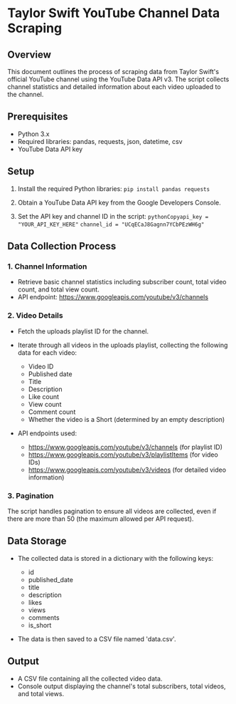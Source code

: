 # Taylor Swift YouTube Channel Data Scraping

## Overview
This document outlines the process of scraping data from Taylor Swift's official YouTube channel using the YouTube Data API v3. The script collects channel statistics and detailed information about each video uploaded to the channel.

## Prerequisites

- Python 3.x
- Required libraries: pandas, requests, json, datetime, csv
- YouTube Data API key

## Setup

1. Install the required Python libraries:
```pip install pandas requests```

2. Obtain a YouTube Data API key from the Google Developers Console.

3. Set the API key and channel ID in the script:
```pythonCopyapi_key = "YOUR_API_KEY_HERE"```
```channel_id = "UCqECaJ8Gagnn7YCbPEzWH6g"```


## Data Collection Process
### 1. Channel Information

- Retrieve basic channel statistics including subscriber count, total video count, and total view count.
- API endpoint: https://www.googleapis.com/youtube/v3/channels

### 2. Video Details

- Fetch the uploads playlist ID for the channel.
- Iterate through all videos in the uploads playlist, collecting the following data for each video:

    - Video ID
    - Published date
    - Title
    - Description
    - Like count
    - View count
    - Comment count
    - Whether the video is a Short (determined by an empty description)


- API endpoints used:

    - https://www.googleapis.com/youtube/v3/channels (for playlist ID)
    - https://www.googleapis.com/youtube/v3/playlistItems (for video IDs)
    - https://www.googleapis.com/youtube/v3/videos (for detailed video information)



### 3. Pagination

The script handles pagination to ensure all videos are collected, even if there are more than 50 (the maximum allowed per API request).

## Data Storage

- The collected data is stored in a dictionary with the following keys:

    - id
    - published_date
    - title
    - description
    - likes
    - views
    - comments
    - is_short


- The data is then saved to a CSV file named 'data.csv'.

## Output

- A CSV file containing all the collected video data.
- Console output displaying the channel's total subscribers, total videos, and total views.